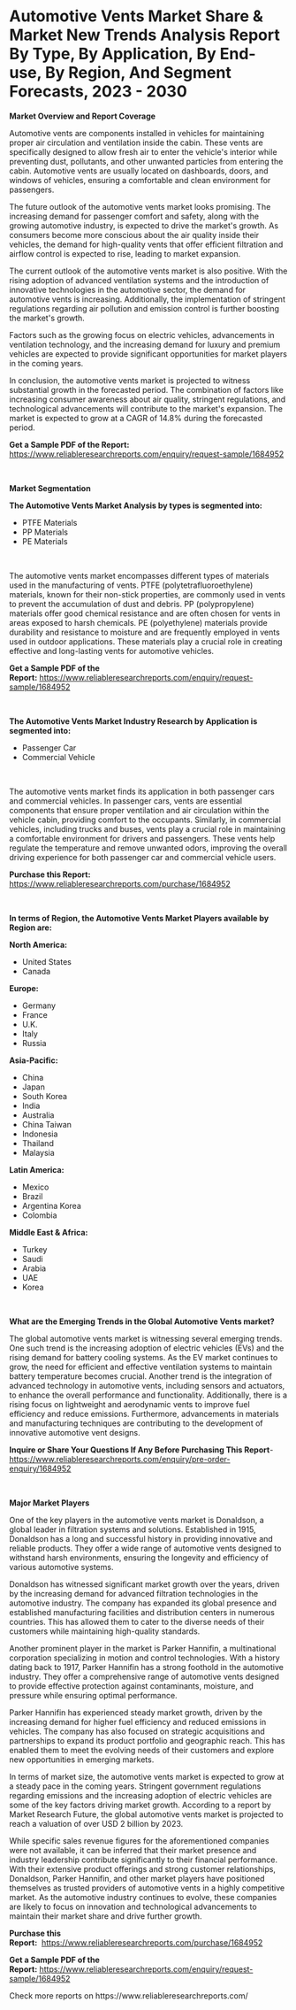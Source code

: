 <p><h1>Automotive Vents Market Share & Market New Trends Analysis Report By Type, By Application, By End-use, By Region, And Segment Forecasts, 2023 - 2030</h1></p><p><strong>Market Overview and Report Coverage</strong></p>
<p><p>Automotive vents are components installed in vehicles for maintaining proper air circulation and ventilation inside the cabin. These vents are specifically designed to allow fresh air to enter the vehicle's interior while preventing dust, pollutants, and other unwanted particles from entering the cabin. Automotive vents are usually located on dashboards, doors, and windows of vehicles, ensuring a comfortable and clean environment for passengers.</p><p>The future outlook of the automotive vents market looks promising. The increasing demand for passenger comfort and safety, along with the growing automotive industry, is expected to drive the market's growth. As consumers become more conscious about the air quality inside their vehicles, the demand for high-quality vents that offer efficient filtration and airflow control is expected to rise, leading to market expansion.</p><p>The current outlook of the automotive vents market is also positive. With the rising adoption of advanced ventilation systems and the introduction of innovative technologies in the automotive sector, the demand for automotive vents is increasing. Additionally, the implementation of stringent regulations regarding air pollution and emission control is further boosting the market's growth.</p><p>Factors such as the growing focus on electric vehicles, advancements in ventilation technology, and the increasing demand for luxury and premium vehicles are expected to provide significant opportunities for market players in the coming years.</p><p>In conclusion, the automotive vents market is projected to witness substantial growth in the forecasted period. The combination of factors like increasing consumer awareness about air quality, stringent regulations, and technological advancements will contribute to the market's expansion. The market is expected to grow at a CAGR of 14.8% during the forecasted period.</p></p>
<p><strong>Get a Sample PDF of the Report:</strong> <a href="https://www.reliableresearchreports.com/enquiry/request-sample/1684952">https://www.reliableresearchreports.com/enquiry/request-sample/1684952</a></p>
<p>&nbsp;</p>
<p><strong>Market Segmentation</strong></p>
<p><strong>The Automotive Vents Market Analysis by types is segmented into:</strong></p>
<p><ul><li>PTFE Materials</li><li>PP Materials</li><li>PE Materials</li></ul></p>
<p>&nbsp;</p>
<p><p>The automotive vents market encompasses different types of materials used in the manufacturing of vents. PTFE (polytetrafluoroethylene) materials, known for their non-stick properties, are commonly used in vents to prevent the accumulation of dust and debris. PP (polypropylene) materials offer good chemical resistance and are often chosen for vents in areas exposed to harsh chemicals. PE (polyethylene) materials provide durability and resistance to moisture and are frequently employed in vents used in outdoor applications. These materials play a crucial role in creating effective and long-lasting vents for automotive vehicles.</p></p>
<p><strong>Get a Sample PDF of the Report:</strong>&nbsp;<a href="https://www.reliableresearchreports.com/enquiry/request-sample/1684952">https://www.reliableresearchreports.com/enquiry/request-sample/1684952</a></p>
<p>&nbsp;</p>
<p><strong>The Automotive Vents Market Industry Research by Application is segmented into:</strong></p>
<p><ul><li>Passenger Car</li><li>Commercial Vehicle</li></ul></p>
<p>&nbsp;</p>
<p><p>The automotive vents market finds its application in both passenger cars and commercial vehicles. In passenger cars, vents are essential components that ensure proper ventilation and air circulation within the vehicle cabin, providing comfort to the occupants. Similarly, in commercial vehicles, including trucks and buses, vents play a crucial role in maintaining a comfortable environment for drivers and passengers. These vents help regulate the temperature and remove unwanted odors, improving the overall driving experience for both passenger car and commercial vehicle users.</p></p>
<p><strong>Purchase this Report:</strong>&nbsp; <a href="https://www.reliableresearchreports.com/purchase/1684952">https://www.reliableresearchreports.com/purchase/1684952</a></p>
<p>&nbsp;</p>
<p><strong>In terms of Region, the Automotive Vents Market Players available by Region are:</strong></p>
<p>
    <p> <strong> North America: </strong>
        <ul>
            <li>United States</li>
            <li>Canada</li>
        </ul>
        </p> 
    <p> <strong> Europe: </strong>
        <ul>
            <li>Germany</li>
            <li>France</li>
            <li>U.K.</li>
            <li>Italy</li>
            <li>Russia</li>
        </ul>
        </p> 
    <p> <strong> Asia-Pacific: </strong>
        <ul>
            <li>China</li>
            <li>Japan</li>
            <li>South Korea</li>
            <li>India</li>
            <li>Australia</li>
            <li>China Taiwan</li>
            <li>Indonesia</li>
            <li>Thailand</li>
            <li>Malaysia</li>
        </ul>
        </p> 
    <p> <strong> Latin America: </strong>
        <ul>
            <li>Mexico</li>
            <li>Brazil</li>
            <li>Argentina Korea</li>
            <li>Colombia</li>
        </ul>
        </p> 
    <p> <strong> Middle East & Africa: </strong>
        <ul>
            <li>Turkey</li>
            <li>Saudi</li>
            <li>Arabia</li>
            <li>UAE</li>
            <li>Korea</li>
        </ul>
    </p>
    </p>
<p>&nbsp;</p>
<p><strong>What are the Emerging Trends in the Global Automotive Vents market?</strong></p>
<p><p>The global automotive vents market is witnessing several emerging trends. One such trend is the increasing adoption of electric vehicles (EVs) and the rising demand for battery cooling systems. As the EV market continues to grow, the need for efficient and effective ventilation systems to maintain battery temperature becomes crucial. Another trend is the integration of advanced technology in automotive vents, including sensors and actuators, to enhance the overall performance and functionality. Additionally, there is a rising focus on lightweight and aerodynamic vents to improve fuel efficiency and reduce emissions. Furthermore, advancements in materials and manufacturing techniques are contributing to the development of innovative automotive vent designs.</p></p>
<p><strong>Inquire or Share Your Questions If Any Before Purchasing This Report</strong>- <a href="https://www.reliableresearchreports.com/enquiry/pre-order-enquiry/1684952">https://www.reliableresearchreports.com/enquiry/pre-order-enquiry/1684952</a></p>
<p>&nbsp;</p>
<p><strong>Major Market Players</strong></p>
<p><p>One of the key players in the automotive vents market is Donaldson, a global leader in filtration systems and solutions. Established in 1915, Donaldson has a long and successful history in providing innovative and reliable products. They offer a wide range of automotive vents designed to withstand harsh environments, ensuring the longevity and efficiency of various automotive systems.</p><p>Donaldson has witnessed significant market growth over the years, driven by the increasing demand for advanced filtration technologies in the automotive industry. The company has expanded its global presence and established manufacturing facilities and distribution centers in numerous countries. This has allowed them to cater to the diverse needs of their customers while maintaining high-quality standards.</p><p>Another prominent player in the market is Parker Hannifin, a multinational corporation specializing in motion and control technologies. With a history dating back to 1917, Parker Hannifin has a strong foothold in the automotive industry. They offer a comprehensive range of automotive vents designed to provide effective protection against contaminants, moisture, and pressure while ensuring optimal performance.</p><p>Parker Hannifin has experienced steady market growth, driven by the increasing demand for higher fuel efficiency and reduced emissions in vehicles. The company has also focused on strategic acquisitions and partnerships to expand its product portfolio and geographic reach. This has enabled them to meet the evolving needs of their customers and explore new opportunities in emerging markets.</p><p>In terms of market size, the automotive vents market is expected to grow at a steady pace in the coming years. Stringent government regulations regarding emissions and the increasing adoption of electric vehicles are some of the key factors driving market growth. According to a report by Market Research Future, the global automotive vents market is projected to reach a valuation of over USD 2 billion by 2023.</p><p>While specific sales revenue figures for the aforementioned companies were not available, it can be inferred that their market presence and industry leadership contribute significantly to their financial performance. With their extensive product offerings and strong customer relationships, Donaldson, Parker Hannifin, and other market players have positioned themselves as trusted providers of automotive vents in a highly competitive market. As the automotive industry continues to evolve, these companies are likely to focus on innovation and technological advancements to maintain their market share and drive further growth.</p></p>
<p><strong>Purchase this Report:</strong>&nbsp;&nbsp;<a href="https://www.reliableresearchreports.com/purchase/1684952">https://www.reliableresearchreports.com/purchase/1684952</a></p>
<p></p>
<p><strong>Get a Sample PDF of the Report:</strong>&nbsp;<a href="https://www.reliableresearchreports.com/enquiry/request-sample/1684952">https://www.reliableresearchreports.com/enquiry/request-sample/1684952</a></p>
<p>Check more reports on https://www.reliableresearchreports.com/</p>